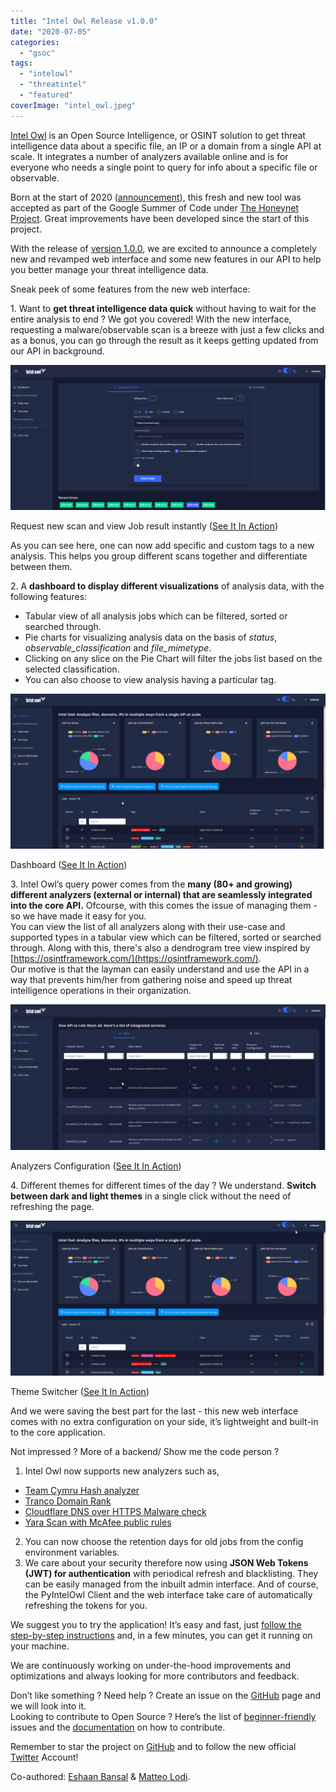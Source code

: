 ```yaml
---
title: "Intel Owl Release v1.0.0"
date: "2020-07-05"
categories: 
  - "gsoc"
tags: 
  - "intelowl"
  - "threatintel"
  - "featured"
coverImage: "intel_owl.jpeg"
---
```


[Intel Owl](https://github.com/intelowlproject/IntelOwl) is an Open Source Intelligence, or OSINT solution to get threat intelligence data about a specific file, an IP or a domain from a single API at scale. It integrates a number of analyzers available online and is for everyone who needs a single point to query for info about a specific file or observable.

Born at the start of 2020 ([announcement](https://www.certego.net/en/news/new-year-new-tool-intel-owl/)), this fresh and new tool was accepted as part of the Google Summer of Code under [The Honeynet Project](https://www.honeynet.org/gsoc/gsoc-2020/google-summer-of-code-2020-project-ideas/#intel-owl-improvements). Great improvements have been developed since the start of this project.

With the release of [version 1.0.0](https://github.com/intelowlproject/IntelOwl/releases/tag/1.0.0), we are excited to announce a completely new and revamped web interface and some new features in our API to help you better manage your threat intelligence data.

Sneak peek of some features from the new web interface:

  
1\. Want to **get threat intelligence data quick** without having to wait for the entire analysis to end ? We got you covered! With the new interface, requesting a malware/observable scan is a breeze with just a few clicks and as a bonus, you can go through the result as it keeps getting updated from our API in background.

![](images/LzriEDq.gif)

Request new scan and view Job result instantly ([See It In Action](https://i.imgur.com/LzriEDq.gif))

As you can see here, one can now add specific and custom tags to a new analysis. This helps you group different scans together and differentiate between them.

2\. A **dashboard to display different visualizations** of analysis data, with the following features:

- Tabular view of all analysis jobs which can be filtered, sorted or searched through.
- Pie charts for visualizing analysis data on the basis of _status_, _observable\_classification_ and _file\_mimetype_.
- Clicking on any slice on the Pie Chart will filter the jobs list based on the selected classification.
- You can also choose to view analysis having a particular tag.

![](images/wCIwh9m.gif)

Dashboard ([See It In Action](https://i.imgur.com/wCIwh9m.gif))

3\. Intel Owl’s query power comes from the **many (80+ and growing) different analyzers (external or internal) that are seamlessly integrated into the core API.** Ofcourse, with this comes the issue of managing them - so we have made it easy for you.  
You can view the list of all analyzers along with their use-case and supported types in a tabular view which can be filtered, sorted or searched through. Along with this, there's also a dendrogram tree view inspired by [https://osintframework.com/](https://osintframework.com/).  
Our motive is that the layman can easily understand and use the API in a way that prevents him/her from gathering noise and speed up threat intelligence operations in their organization.

![](images/US8N2M0.gif)

Analyzers Configuration ([See It In Action](https://i.imgur.com/US8N2M0.gif))

4\. Different themes for different times of the day ? We understand. **Switch between dark and light themes** in a single click without the need of refreshing the page.

![Theme Switcher](images/nicC9gd.gif)

Theme Switcher ([See It In Action](https://i.imgur.com/nicC9gd.gif))

And we were saving the best part for the last - this new web interface comes with no extra configuration on your side, it’s lightweight and built-in to the core application.

Not impressed ? More of a backend/ Show me the code person ? 

1. Intel Owl now supports new analyzers such as,

- [Team Cymru Hash analyzer](https://team-cymru.com/community-services/mhr/)
- [Tranco Domain Rank](https://tranco-list.eu/)
- [Cloudflare DNS over HTTPS Malware check](https://developers.cloudflare.com/1.1.1.1/1.1.1.1-for-families/setup-instructions/dns-over-https/)
- [Yara Scan with McAfee public rules](https://github.com/advanced-threat-research/Yara-Rules)

2. You can now choose the retention days for old jobs from the config environment variables.
3. We care about your security therefore now using **JSON Web Tokens (JWT) for authentication** with periodical refresh and blacklisting. They can be easily managed from the inbuilt admin interface. And of course, the PyIntelOwl Client and the web interface take care of automatically refreshing the tokens for you.

We suggest you to try the application! It’s easy and fast, just [follow the step-by-step instructions](https://intelowl.readthedocs.io/en/latest/Installation.html) and, in a few minutes, you can get it running on your machine.

We are continuously working on under-the-hood improvements and optimizations and always looking for more contributors and feedback.

Don’t like something ? Need help ? Create an issue on the [GitHub](https://github.com/intelowlproject/IntelOwl/) page and we will look into it.  
Looking to contribute to Open Source ? Here’s the list of [beginner-friendly](https://github.com/intelowlproject/IntelOwl/issues?q=is%3Aopen+is%3Aissue+label%3Abeginner-friendly) issues and the [documentation](https://intelowl.readthedocs.io/en/latest/Contribute.html) on how to contribute.

Remember to star the project on [GitHub](https://github.com/intelowlproject/IntelOwl) and to follow the new official [Twitter](https://twitter.com/intel_owl) Account!

Co-authored: [Eshaan Bansal](https://twitter.com/mask0fmydisguis) & [Matteo Lodi](https://twitter.com/matte_lodi).

